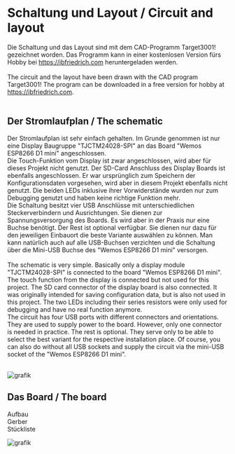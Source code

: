 # Schaltung und Layout / Circuit and layout
Die Schaltung und das Layout sind mit dem CAD-Programm Target3001! gezeichnet worden.
Das Programm kann in einer kostenlosen Version fürs Hobby bei https://ibfriedrich.com heruntergeladen werden.
<br>
<br>
The circuit and the layout have been drawn with the CAD program Target3001!
The program can be downloaded in a free version for hobby at https://ibfriedrich.com.
<br>
<br>

## Der Stromlaufplan / The schematic
Der Stromlaufplan ist sehr einfach gehalten. Im Grunde genommen ist nur eine Display Baugruppe "TJCTM24028-SPI" an das Board "Wemos ESP8266 D1 mini" angeschlossen.
<br>
Die Touch-Funktion vom Display ist zwar angeschlossen, wird aber für dieses Projekt nicht genutzt.
Der SD-Card Anschluss des Display Boards ist ebenfalls angeschlossen.
Er war ursprünglich zum Speichern der Konfigurationsdaten vorgesehen, wird aber in diesem Projekt ebenfalls nicht genutzt.
Die beiden LEDs inklusive ihrer Vorwiderstände wurden nur zum Debugging genutzt und haben keine richtige Funktion mehr. 
<br>
Die Schaltung besitzt vier USB Anschlüsse mit unterschiedlichen Steckerverbindern und Ausrichtungen.
Sie dienen zur Spannungsversorgung des Boards. Es wird aber in der Praxis nur eine Buchse benötigt. Der Rest ist optional verfügbar.
Sie dienen nur dazu für den jeweiligen Einbauort die beste Variante auswählen zu können.
Man kann natürlich auch auf alle USB-Buchsen verzichten und die Schaltung über die Mini-USB Buchse des "Wemos ESP8266 D1 mini" versorgen.
<br>
<br>
The schematic is very simple. Basically only a display module "TJCTM24028-SPI" is connected to the board "Wemos ESP8266 D1 mini".
<br>
The touch function from the display is connected but not used for this project.
The SD card connector of the display board is also connected.
It was originally intended for saving configuration data, but is also not used in this project.
The two LEDs including their series resistors were only used for debugging and have no real function anymore. 
<br>
The circuit has four USB ports with different connectors and orientations.
They are used to supply power to the board. However, only one connector is needed in practice. The rest is optional.
They serve only to be able to select the best variant for the respective installation place.
Of course, you can also do without all USB sockets and supply the circuit via the mini-USB socket of the "Wemos ESP8266 D1 mini".
<br>
<br>

![grafik](https://user-images.githubusercontent.com/88629497/132067967-2f39bc58-325b-4394-a611-8a7c63af4411.png)


## Das Board / The board

Aufbau
<br>
Gerber
<br>
Stückliste

![grafik](https://user-images.githubusercontent.com/88629497/132068330-f04bb45b-dc5b-46f8-8620-b2b8d2f60e1a.png)



